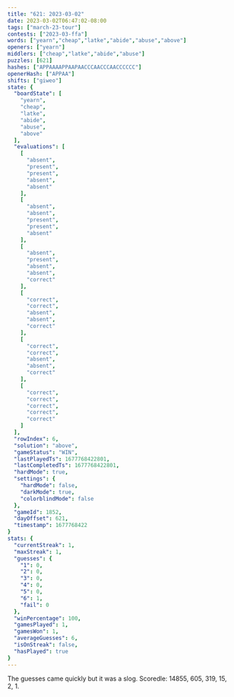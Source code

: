 ```yaml
---
title: "621: 2023-03-02"
date: 2023-03-02T06:47:02-08:00
tags: ["march-23-tour"]
contests: ["2023-03-ffa"]
words: ["yearn","cheap","latke","abide","abuse","above"]
openers: ["yearn"]
middlers: ["cheap","latke","abide","abuse"]
puzzles: [621]
hashes: ["APPAAAAPPAAPAACCCAACCCAACCCCCC"]
openerHash: ["APPAA"]
shifts: ["giweo"]
state: {
  "boardState": [
    "yearn",
    "cheap",
    "latke",
    "abide",
    "abuse",
    "above"
  ],
  "evaluations": [
    [
      "absent",
      "present",
      "present",
      "absent",
      "absent"
    ],
    [
      "absent",
      "absent",
      "present",
      "present",
      "absent"
    ],
    [
      "absent",
      "present",
      "absent",
      "absent",
      "correct"
    ],
    [
      "correct",
      "correct",
      "absent",
      "absent",
      "correct"
    ],
    [
      "correct",
      "correct",
      "absent",
      "absent",
      "correct"
    ],
    [
      "correct",
      "correct",
      "correct",
      "correct",
      "correct"
    ]
  ],
  "rowIndex": 6,
  "solution": "above",
  "gameStatus": "WIN",
  "lastPlayedTs": 1677768422801,
  "lastCompletedTs": 1677768422801,
  "hardMode": true,
  "settings": {
    "hardMode": false,
    "darkMode": true,
    "colorblindMode": false
  },
  "gameId": 1852,
  "dayOffset": 621,
  "timestamp": 1677768422
}
stats: {
  "currentStreak": 1,
  "maxStreak": 1,
  "guesses": {
    "1": 0,
    "2": 0,
    "3": 0,
    "4": 0,
    "5": 0,
    "6": 1,
    "fail": 0
  },
  "winPercentage": 100,
  "gamesPlayed": 1,
  "gamesWon": 1,
  "averageGuesses": 6,
  "isOnStreak": false,
  "hasPlayed": true
}
---
```

<!-- more -->
The guesses came quickly but it was a slog. Scoredle: 14855, 605, 319, 15, 2, 1. 

